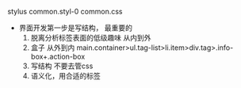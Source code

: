 stylus common.styl-0 common.css


- 界面开发第一步是写结构， 最重要的
    1. 脱离分析标签表面的低级趣味 从内到外
    2. 盒子  从外到内
    main.container>ul.tag-list>li.item>div.tag>.info-box+.action-box
    3. 写结构 不要去管css
    4. 语义化，用合适的标签